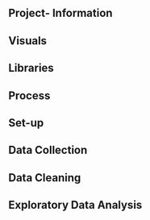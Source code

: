 
## Project- Information
## Visuals
## Libraries
## Process 
## Set-up
## Data Collection
## Data Cleaning
## Exploratory Data Analysis
